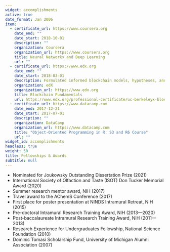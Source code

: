 ```yaml
---
widget: accomplishments
active: true
date_format: Jan 2006
item:
  - certificate_url: https://www.coursera.org
    date_end: ""
    date_start: 2018-10-01
    description: ""
    organization: Coursera
    organization_url: https://www.coursera.org
    title: Neural Networks and Deep Learning
    url: ""
  - certificate_url: https://www.edx.org
    date_end: ""
    date_start: 2018-03-01
    description: Formulated informed blockchain models, hypotheses, and use cases.
    organization: edX
    organization_url: https://www.edx.org
    title: Blockchain Fundamentals
    url: https://www.edx.org/professional-certificate/uc-berkeleyx-blockchain-fundamentals
  - certificate_url: https://www.datacamp.com
    date_end: 2017-12-21
    date_start: 2017-07-01
    description: ""
    organization: DataCamp
    organization_url: https://www.datacamp.com
    title: "Object-Oriented Programming in R: S3 and R6 Course"
    url: ""
widget_id: accomplishments
headless: true
weight: 50
title: Fellowships & Awards
subtitle: null
---
```

* Nominated for Joukowsky Outstanding Dissertation Prize (2021)
* International Society of Olfaction and Taste (ISOT) Don Tucker Memorial Award (2020)
* Summer research mentor award, NIH (2017)
* Travel award to the AChemS Conference (2017)
* First place for poster presentation at NINDS Intramural Retreat, NIH (2015)
* Pre-doctoral Intramural Research Training Award, NIH (2013—2020)
* Post-baccalaureate Intramural Research Training Award, NIH (2011—2013)
* Research Experience for Undergraduates Fellowship, National Science Foundation (2010)
* Dominic Tomasi Scholarship Fund, University of Michigan Alumni Association (2007)